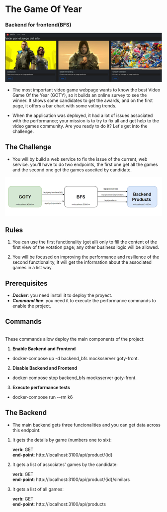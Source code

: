 # The Game Of Year 
### Backend for frontend(BFS)
 ![Diagram](./documentation/images/main-chart.jpeg)
- The most important video game webpage wants to know the best Video Game Of the Year (GOTY), so it builds an online survey to see the winner. It shows some candidates to get the awards, and on the first page, it offers a bar chart with some voting trends. 


- When the application was deployed, it had a lot of issues associated with the performance; your mission is to try to fix all and get help to the video games community. Are you ready to do it? Let's get into the challenge. 

## The Challenge 
* You will by build a web service to fix the issue of the current, web service. you'll have to do two endpoints, the first one get all the games and the second one get the games asocited by candidate.  

 ![Diagram](./documentation/images/arquitecture.png)
## Rules
1.  You can use the first functionality (get all) only to fill the content of the first view of the votation page; any other business logic will be allowed. 

2. You will be focused on improving the performance and resilience of the second functionality,  It will get the information about the associated games in a list way.


## Prerequisites 

* ***Docker***: you need install it to deploy the proyect. 
* ***Command line***: you need it to execute the performance commands to enable the project. 


## Commands 
<br>
These commands allow deploy the main components of the project: 

1. **Enable Backend and Frontend** 
+ docker-compose up -d  backend_bfs  mocksserver goty-front.<br>
2. **Disable Backend and Frontend** 
+ docker-compose stop   backend_bfs  mocksserver goty-front.<br> 
3. **Execute performance tests**
+ docker-compose run --rm k6 <br>



## The Backend

* <p>The main backend gets three funcionalities and you can get data across this endpoint:<br></p>

1. It gets the details by game (numbers one to six):<br></p> 
**verb**: GET <br>
**end-point**: http://localhost:3100/api/product/{id}

2. It gets a list of associates' games by the candidate:<br></p> 
**verb**: GET <br>
**end-point**: http://localhost:3100/api/product/{id}/similars


3. It gets a list of all games:<br></p> 
**verb**: GET <br>
**end-point**: http://localhost:3100/api/products
